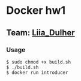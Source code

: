 # Docker hw1

## Team: [Liia_Dulher](https://github.com/LiiaDulher)

### Usage
````
$ sudo chmod +x build.sh
$ ./build.sh
$ docker run introducer
````
